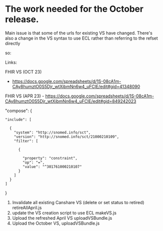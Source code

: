 # The work needed for the October release.

Main issue is that some of the urls for existing VS have changed. There's also
a change in the VS syntax to use ECL rather than referring to the refset directly

so:





Links:

FHIR VS (OCT 23)

 - https://docs.google.com/spreadsheets/d/1S-08cA1m-CAy8humztO0S5Djr_wtXibmNn6w4_uFCIE/edit#gid=41348090



FHIR VS (APR 23) - https://docs.google.com/spreadsheets/d/1S-08cA1m-CAy8humztO0S5Djr_wtXibmNn6w4_uFCIE/edit#gid=849242023

"compose": {

    "include": [

      {
        "system": "http://snomed.info/sct",
        "version": "http://snomed.info/sct/21000210109",
        "filter": [

          {

            "property": "constraint",
            "op": "=",
            "value": "^301761000210107"
          }
        ]
      }
    ]
  }


1. Invalidate all existing Canshare VS (delete or set status to retired)
    retireAllApril.js
2. update the VS creation script to use ECL
    makeVS.js
3. Upload the refreshed April VS
    uploadVSBundle.js
4. Upload the October VS,
    uploadVSBundle.js

